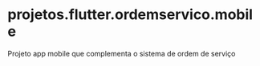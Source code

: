 # projetos.flutter.ordemservico.mobile
Projeto app mobile que complementa o sistema de ordem de serviço
